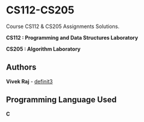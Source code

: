 # CS112-CS205
Course CS112 &amp; CS205 Assignments Solutions.

**CS112 : Programming and Data Structures Laboratory**

**CS205 : Algorithm Laboratory**


## Authors

**Vivek Raj** - [definit3](https://github.com/definit3)

## Programming Language Used
**C**
